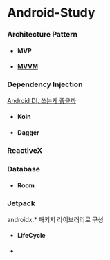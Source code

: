 # Android-Study

### Architecture Pattern

+ #### MVP

+ #### [MVVM](<https://github.com/nwar-Jeon/Android-Study/blob/master/architecture%20Pattern/mvvm/MVVM%20(Model-View-ViewModel).md>)

  

### Dependency Injection

[Android DI, 쓰는게 좋을까](<https://d2.naver.com/helloworld/342818>)

+ #### Koin

  

+ #### Dagger

### ReactiveX



### Database

+ #### Room



### Jetpack

androidx.* 패키지 라이브러리로 구성

+ #### LifeCycle

+ 